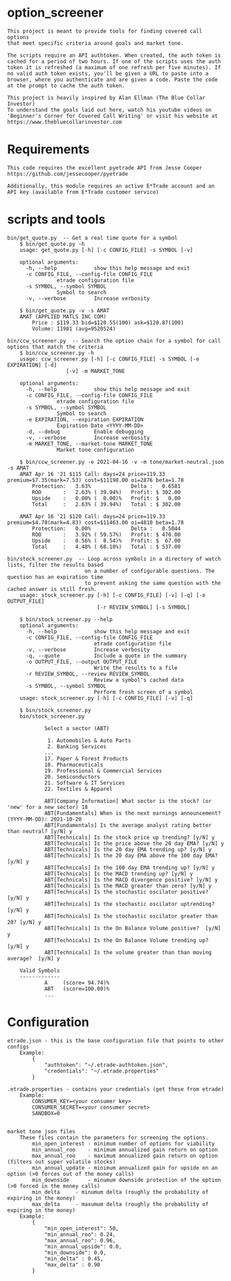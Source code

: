 # option_screener
	This project is meant to provide tools for finding covered call options 
	that meet specific criteria around goals and market tone.

	The scripts require an API authtoken. When created, the auth token is 
	cached for a period of two hours. If one of the scripts uses the auth
	token it is refreshed (a maximum of one refresh per five minutes). If
	no valid auth token exists, you'll be given a URL to paste into a 
	browser, where you authenticate and are given a code. Paste the code
	at the prompt to cache the auth token.

	This project is heavily inspired by Alan Ellman (The Blue Collar Investor)
	To understand the goals laid out here, watch his youtube videos on 
	'Beginner's Corner for Covered Call Writing' or visit his website at
	https://www.thebluecollarinvestor.com

# Requirements
	This code requires the excellent pyetrade API from Jesse Cooper
	https://github.com/jessecooper/pyetrade

	Additionally, this module requires an active E*Trade account and an
	API key (available from E*Trade customer service)

# scripts and tools
	bin/get_quote.py  -- Get a real time quote for a symbol
		$ bin/get_quote.py -h
		usage: get_quote.py [-h] [-c CONFIG_FILE] -s SYMBOL [-v]

		optional arguments:
		  -h, --help            show this help message and exit
		  -c CONFIG_FILE, --config-file CONFIG_FILE
					etrade configuration file
		  -s SYMBOL, --symbol SYMBOL
					Symbol to search
		  -v, --verbose         Increase verbosity

		$ bin/get_quote.py -v -s AMAT
		AMAT (APPLIED MATLS INC COM)
			Price : $119.33 bid=$120.55(100) ask=$120.87(100)
			Volume: 11981 (avg=9520524)

	bin/ccw_screener.py  -- Search the option chain for a symbol for call options that match the criteria
		$ bin/ccw_screener.py -h
		usage: ccw_screener.py [-h] [-c CONFIG_FILE] -s SYMBOL [-e EXPIRATION] [-d]
				       [-v] -m MARKET_TONE

		optional arguments:
		  -h, --help            show this help message and exit
		  -c CONFIG_FILE, --config-file CONFIG_FILE
					etrade configuration file
		  -s SYMBOL, --symbol SYMBOL
					Symbol to search
		  -e EXPIRATION, --expiration EXPIRATION
					Expiration Date <YYYY-MM-DD>
		  -d, --debug           Enable debugging
		  -v, --verbose         Increase verbosity
		  -m MARKET_TONE, --market-tone MARKET_TONE
					Market tone configuration

		$ bin/ccw_screener.py -e 2021-04-16 -v -m tone/market-neutral.json -s AMAT
		AMAT Apr 16 '21 $115 Call: days=24 price=119.33 premium=$7.35(mark=7.53) cost=$11198.00 oi=2876 beta=1.78
			Protection:   3.63%             Delta :   0.6581
			ROO       :   2.63% ( 39.94%)   Profit: $ 302.00
			Upside    :   0.00% (  0.00)%   Profit: $   0.00
			Total     :   2.63% ( 39.94%)   Total : $ 302.00

		AMAT Apr 16 '21 $120 Call: days=24 price=119.33 premium=$4.70(mark=4.83) cost=$11463.00 oi=4810 beta=1.78
			Protection:   0.00%             Delta :   0.5044
			ROO       :   3.92% ( 59.57%)   Profit: $ 470.00
			Upside    :   0.56% (  8.54)%   Profit: $  67.00
			Total     :   4.48% ( 68.10%)   Total : $ 537.00

	bin/stock_screener.py  -- Loop across symbols in a directory of watch lists, filter the results based
							 on a number of configurable questions. The question has an expiration time
							 to prevent asking the same question with the cached answer is still fresh.
		usage: stock_screener.py [-h] [-c CONFIG_FILE] [-v] [-q] [-o OUTPUT_FILE]
								 [-r REVIEW_SYMBOL] [-s SYMBOL]

		$ bin/stock_screener.py --help
		optional arguments:
		  -h, --help            show this help message and exit
		  -c CONFIG_FILE, --config-file CONFIG_FILE
								etrade configuration file
		  -v, --verbose         Increase verbosity
		  -q, --quote           Include a quote in the summary
		  -o OUTPUT_FILE, --output OUTPUT_FILE
								Write the results to a file
		  -r REVIEW_SYMBOL, --review REVIEW_SYMBOL
								Review a symbol's cached data
		  -s SYMBOL, --symbol SYMBOL
								Perform fresh screen of a symbol
		usage: stock_screener.py [-h] [-c CONFIG_FILE] [-v] [-q]

		$ bin/stock_screener.py
		bin/stock_screener.py

				Select a sector (ABT)

				 1. Automobiles & Auto Parts
				 2. Banking Services
				...
				17. Paper & Forest Products
				18. Pharmaceuticals
				19. Professional & Commercial Services
				20. Semiconductors
				21. Software & IT Services
				22. Textiles & Apparel

				ABT[Company Information] What sector is the stock? (or 'new' for a new sector) 18
				ABT[Fundamentals] When is the next earnings announcement? (YYYY-MM-DD): 2021-10-20
				ABT[Fundamentals] Is the average analyst rating better than neutral? [y/N] y
				ABT[Technicals] Is the stock price up trending? [y/N] y
				ABT[Technicals] Is the price above the 20 day EMA? [y/N] y
				ABT[Technicals] Is the 20 day EMA trending up? [y/N] y
				ABT[Technicals] Is the 20 day EMA above the 100 day EMA? [y/N] y
				ABT[Technicals] Is the 100 day EMA trending up? [y/N] y
				ABT[Technicals] Is the MACD trending up? [y/N] y
				ABT[Technicals] Is the MACD divergence positive? [y/N] y
				ABT[Technicals] Is the MACD greater than zero? [y/N] y
				ABT[Technicals] Is the stochastic oscilator positive? [y/N] y
				ABT[Technicals] Is the stochastic oscilator uptrending? [y/N] y
				ABT[Technicals] Is the stochastic oscilator greater than 20? [y/N] y
				ABT[Technicals] Is the On Balance Volume positive?  [y/N] y
				ABT[Technicals] Is the On Balance Volume trending up?  [y/N] y
				ABT[Technicals] Is the volume greater than than moving average?  [y/N] y

		Valid Symbols
		-------------
				A     (score= 94.74)%
				ABT   (score=100.00)%
				...

# Configuration
	etrade.json - this is the base configuration file that points to other configs
		Example:
			{
				"authtoken": "~/.etrade-authtoken.json",
				"credentials": "~/.etrade.properties"
			}

	.etrade.properties - contains your credentials (get these from etrade)
		Example:
			CONSUMER_KEY=<your consumer key>
			CONSUMER_SECRET=<your consumer secret>
			SANDBOX=0

	
	market tone json files
		These files contain the parameters for screening the options.
			min_open_interest - minimum number of options for viability
			min_annual_roo    - minimum annualized gain return on option
			max_annual_roo    - maximum annualized gain return on option (filters out super volatile stocks)
			min_annual_update - minimum annualized gain for upside on an option (>0 forces out of the money calls)
			min_downside	  - minumum downside protection of the option (>0 forced in the money calls)
			min_delta	  - minumum delta (roughly the probability of expiring in the money)
			max_delta	  - maxumum delta (roughly the probability of expiring in the money)
		Example:
			{
				"min_open_interest": 50,
				"min_annual_roo": 0.24,
				"max_annual_roo": 0.96,
				"min_annual_upside": 0.0,
				"min_downside": 0.0,
				"min_delta" : 0.45,
				"max_delta" : 0.90
			}
